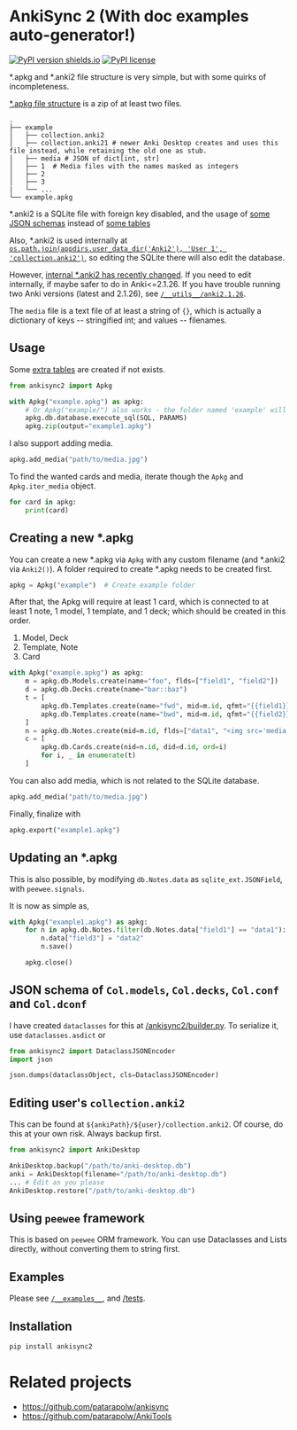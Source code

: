 # AnkiSync 2 (With doc examples auto-generator!)

[![PyPI version shields.io](https://img.shields.io/pypi/v/ankisync2.svg)](https://pypi.python.org/pypi/ankisync2/)
[![PyPI license](https://img.shields.io/pypi/l/ankisync2.svg)](https://pypi.python.org/pypi/ankisync2/)

\*.apkg and \*.anki2 file structure is very simple, but with some quirks of incompleteness.

[\*.apkg file structure](https://github.com/ankidroid/Anki-Android/wiki/Database-Structure) is a zip of at least two files.

```
.
├── example
│   ├── collection.anki2
│   ├── collection.anki21 # newer Anki Desktop creates and uses this file instead, while retaining the old one as stub.
│   ├── media # JSON of dict[int, str]
│   ├── 1  # Media files with the names masked as integers
│   ├── 2
│   ├── 3
|   └── ...
└── example.apkg
```

\*.anki2 is a SQLite file with foreign key disabled, and the usage of [some JSON schemas](/ankisync2/anki20/builder.py) instead of [some tables](/ankisync2/anki20/db.py#L51)

Also, \*.anki2 is used internally at [`os.path.join(appdirs.user_data_dir('Anki2'), 'User 1', 'collection.anki2')`](/ankisync2/dir.py#L75), so editing the SQLite there will also edit the database.

However, [internal \*.anki2 has recently changed](https://github.com/patarapolw/ankisync2/issues/3). If you need to edit internally, if maybe safer to do in Anki<=2.1.26. If you have trouble running two Anki versions (latest and 2.1.26), see [`/__utils__/anki2.1.26`](https://github.com/patarapolw/ankisync/tree/master/__utils__/anki2.1.26).

The `media` file is a text file of at least a string of `{}`, which is actually a dictionary of keys -- stringified int; and values -- filenames.

## Usage

Some [extra tables](/ankisync2/anki20/db.py#L51) are created if not exists.

```python
from ankisync2 import Apkg

with Apkg("example.apkg") as apkg:
    # Or Apkg("example/") also works - the folder named 'example' will be created.
    apkg.db.database.execute_sql(SQL, PARAMS)
    apkg.zip(output="example1.apkg")
```

I also support adding media.

```python
apkg.add_media("path/to/media.jpg")
```

To find the wanted cards and media, iterate though the `Apkg` and `Apkg.iter_media` object.

```python
for card in apkg:
    print(card)
```

## Creating a new \*.apkg

You can create a new \*.apkg via `Apkg` with any custom filename (and \*.anki2 via `Anki2()`). A folder required to create \*.apkg needs to be created first.

```python
apkg = Apkg("example")  # Create example folder
```

After that, the Apkg will require at least 1 card, which is connected to at least 1 note, 1 model, 1 template, and 1 deck; which should be created in this order.

1. Model, Deck
2. Template, Note
3. Card

```python
with Apkg("example.apkg") as apkg:
    m = apkg.db.Models.create(name="foo", flds=["field1", "field2"])
    d = apkg.db.Decks.create(name="bar::baz")
    t = [
        apkg.db.Templates.create(name="fwd", mid=m.id, qfmt="{{field1}}", afmt="{{field2}}"),
        apkg.db.Templates.create(name="bwd", mid=m.id, qfmt="{{field2}}", afmt="{{field1}}")
    ]
    n = apkg.db.Notes.create(mid=m.id, flds=["data1", "<img src='media.jpg'>"], tags=["tag1", "tag2"])
    c = [
        apkg.db.Cards.create(nid=n.id, did=d.id, ord=i)
        for i, _ in enumerate(t)
    ]
```

You can also add media, which is not related to the SQLite database.

```python
apkg.add_media("path/to/media.jpg")
```

Finally, finalize with

```python
apkg.export("example1.apkg")
```

## Updating an \*.apkg

This is also possible, by modifying `db.Notes.data` as `sqlite_ext.JSONField`, with `peewee.signals`.

It is now as simple as,

```python
with Apkg("example1.apkg") as apkg:
    for n in apkg.db.Notes.filter(db.Notes.data["field1"] == "data1"):
        n.data["field3"] = "data2"
        n.save()

    apkg.close()
```

## JSON schema of `Col.models`, `Col.decks`, `Col.conf` and `Col.dconf`

I have created `dataclasses` for this at [/ankisync2/builder.py](/ankisync2/builder.py). To serialize it, use `dataclasses.asdict` or

```python
from ankisync2 import DataclassJSONEncoder
import json

json.dumps(dataclassObject, cls=DataclassJSONEncoder)
```

## Editing user's `collection.anki2`

This can be found at `${ankiPath}/${user}/collection.anki2`. Of course, do this at your own risk. Always backup first.

```python
from ankisync2 import AnkiDesktop

AnkiDesktop.backup("/path/to/anki-desktop.db")
anki = AnkiDesktop(filename="/path/to/anki-desktop.db")
... # Edit as you please
AnkiDesktop.restore("/path/to/anki-desktop.db")
```

## Using `peewee` framework

This is based on `peewee` ORM framework. You can use Dataclasses and Lists directly, without converting them to string first.

## Examples

Please see [`/__examples__`](/__examples__), and [/tests](/tests).

## Installation

```bash
pip install ankisync2
```

# Related projects

- <https://github.com/patarapolw/ankisync>
- <https://github.com/patarapolw/AnkiTools>
